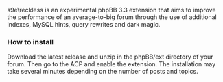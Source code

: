 s9e\reckless is an experimental phpBB 3.3 extension that aims to improve the performance of an average-to-big forum through the use of additional indexes, MySQL hints, query rewrites and dark magic.


### How to install

Download the latest release and unzip in the phpBB/ext directory of your forum. Then go to the ACP and enable the extension. The installation may take several minutes depending on the number of posts and topics.
